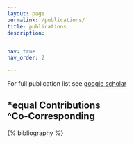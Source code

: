 ```yaml
---
layout: page
permalink: /publications/
title: publications
description:


nav: true
nav_order: 2

---
```

For full publication list see [google scholar](https://scholar.google.com/citations?user=lp6yhQsAAAAJ&hl=en)

*equal Contributions  
^Co-Corresponding
---

<!-- _pages/publications.md -->
<div class="publications">

{% bibliography %}

</div>
